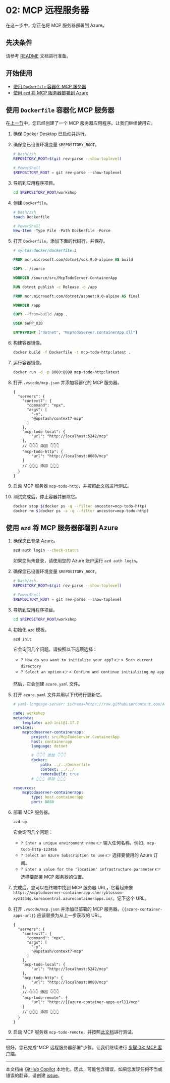 # 02: MCP 远程服务器

在这一步中，您正在将 MCP 服务器部署到 Azure。

## 先决条件

请参考 [README](../README.md#先决条件) 文档进行准备。

## 开始使用

- [使用 `Dockerfile` 容器化 MCP 服务器](#使用-dockerfile-容器化-mcp-服务器)
- [使用 `azd` 将 MCP 服务器部署到 Azure](#使用-azd-将-mcp-服务器部署到-azure)

## 使用 `Dockerfile` 容器化 MCP 服务器

在[上一节](./01-mcp-server.md)中，您已经创建了一个 MCP 服务器应用程序。让我们继续使用它。

1. 确保 Docker Desktop 已启动并运行。
1. 确保您已设置环境变量 `$REPOSITORY_ROOT`。

   ```bash
   # bash/zsh
   REPOSITORY_ROOT=$(git rev-parse --show-toplevel)
   ```

   ```powershell
   # PowerShell
   $REPOSITORY_ROOT = git rev-parse --show-toplevel
   ```

1. 导航到应用程序项目。

    ```bash
    cd $REPOSITORY_ROOT/workshop
    ```

1. 创建 `Dockerfile`。

    ```bash
    # bash/zsh
    touch Dockerfile
    ```

    ```powershell
    # PowerShell
    New-Item -Type File -Path Dockerfile -Force
    ```

1. 打开 `Dockerfile`，添加下面的代码行，并保存。

    ```dockerfile
    # syntax=docker/dockerfile:1
    
    FROM mcr.microsoft.com/dotnet/sdk:9.0-alpine AS build
    
    COPY . /source
    
    WORKDIR /source/src/McpTodoServer.ContainerApp
    
    RUN dotnet publish -c Release -o /app
    
    FROM mcr.microsoft.com/dotnet/aspnet:9.0-alpine AS final
    
    WORKDIR /app
    
    COPY --from=build /app .
    
    USER $APP_UID
    
    ENTRYPOINT ["dotnet", "McpTodoServer.ContainerApp.dll"]
    ```

1. 构建容器镜像。

    ```bash
    docker build -f Dockerfile -t mcp-todo-http:latest .
    ```

1. 运行容器镜像。

    ```bash
    docker run -d -p 8080:8080 mcp-todo-http:latest
    ```

1. 打开 `.vscode/mcp.json` 并添加容器化的 MCP 服务器。

    ```jsonc
    {
      "servers": {
        "context7": {
          "command": "npx",
          "args": [
            "-y",
            "@upstash/context7-mcp"
          ]
        },
        "mcp-todo-local": {
            "url": "http://localhost:5242/mcp"
        },
        // 👇👇👇 添加 👇👇👇
        "mcp-todo-http": {
            "url": "http://localhost:8080/mcp"
        }
        // 👆👆👆 添加 👆👆👆
      }
    }
    ```

1. 启动 MCP 服务器 `mcp-todo-http`，并按照[此文档](./01-mcp-server.md#测试-mcp-服务器)进行测试。
1. 测试完成后，停止容器并删除它。

    ```bash
    docker stop $(docker ps -q --filter ancestor=mcp-todo-http)
    docker rm $(docker ps -a -q --filter ancestor=mcp-todo-http)
    ```

## 使用 `azd` 将 MCP 服务器部署到 Azure

1. 确保您已登录 Azure。

    ```bash
    azd auth login --check-status
    ```

   如果您尚未登录，请使用您的 Azure 账户运行 `azd auth login`。

1. 确保您已设置环境变量 `$REPOSITORY_ROOT`。

   ```bash
   # bash/zsh
   REPOSITORY_ROOT=$(git rev-parse --show-toplevel)
   ```

   ```powershell
   # PowerShell
   $REPOSITORY_ROOT = git rev-parse --show-toplevel
   ```

1. 导航到应用程序项目。

    ```bash
    cd $REPOSITORY_ROOT/workshop
    ```

1. 初始化 `azd` 模板。

    ```bash
    azd init
    ```

   它会询问几个问题。请按照以下选项选择：

   - `? How do you want to initialize your app?` 👉 `> Scan current directory`
   - `? Select an option` 👉 `> Confirm and continue initializing my app`

   然后，它会创建 `azure.yaml` 文件。

1. 打开 `azure.yaml` 文件并用以下代码行更新它。

    ```yml
    # yaml-language-server: $schema=https://raw.githubusercontent.com/Azure/azure-dev/main/schemas/v1.0/azure.yaml.json
    
    name: workshop
    metadata:
        template: azd-init@1.17.2
    services:
        mcptodoserver-containerapp:
            project: src/McpTodoServer.ContainerApp
            host: containerapp
            language: dotnet

            # 👇👇👇 添加 👇👇👇
            docker:
                path: ../../Dockerfile
                context: ../../
                remoteBuild: true
            # 👆👆👆 添加 👆👆👆

    resources:
        mcptodoserver-containerapp:
            type: host.containerapp
            port: 8080
    ```

1. 部署 MCP 服务器。

    ```bash
    azd up
    ```

   它会询问几个问题：

   - `? Enter a unique environment name` 👉 输入任何名称。例如，`mcp-todo-http-123456`
   - `? Select an Azure Subscription to use` 👉 选择要使用的 Azure 订阅。
   - `? Enter a value for the 'location' infrastructure parameter` 👉 选择要部署 MCP 服务器的位置。

1. 完成后，您可以在终端中找到 MCP 服务器 URL，它看起来像 `https://mcptodoserver-containerapp.cherryblossom-xyz1234q.koreacentral.azurecontainerapps.io/`。记下这个 URL。
1. 打开 `.vscode/mcp.json` 并添加已部署的 MCP 服务器。`{{azure-container-apps-url}}` 应该替换为从上一步获取的 URL。

    ```jsonc
    {
      "servers": {
        "context7": {
          "command": "npx",
          "args": [
            "-y",
            "@upstash/context7-mcp"
          ]
        },
        "mcp-todo-local": {
            "url": "http://localhost:5242/mcp"
        },
        "mcp-todo-http": {
            "url": "http://localhost:8080/mcp"
        },
        // 👇👇👇 添加 👇👇👇
        "mcp-todo-remote": {
            "url": "http://{{azure-container-apps-url}}/mcp"
        }
        // 👆👆👆 添加 👆👆👆
      }
    }
    ```

1. 启动 MCP 服务器 `mcp-todo-remote`，并按照[此文档](./01-mcp-server.md#测试-mcp-服务器)进行测试。

---

很好。您已完成"MCP 远程服务器部署"步骤。让我们继续进行 [步骤 03: MCP 客户端](./03-mcp-client.md)。

---

本文档由 [GitHub Copilot](https://docs.github.com/copilot/about-github-copilot/what-is-github-copilot) 本地化。因此，可能包含错误。如果您发现任何不当或错误的翻译，请创建 [issue](../../../../../issues)。
